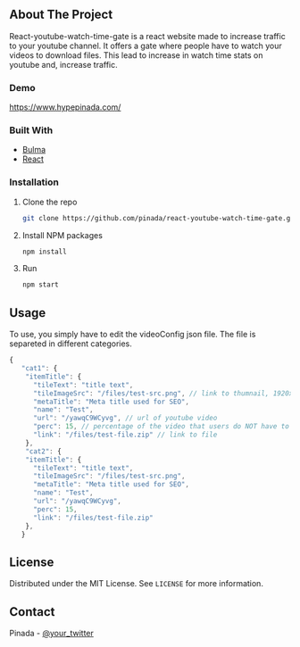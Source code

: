 
<!-- ABOUT THE PROJECT -->
## About The Project

React-youtube-watch-time-gate is a react website made to increase traffic to your youtube channel. It offers a gate where people have to watch your videos to download files. This lead to increase in watch time stats on youtube and, increase traffic.


### Demo

https://www.hypepinada.com/


### Built With


* [Bulma](https://bulma.io/)
* [React](https://reactjs.org/)



### Installation


1. Clone the repo
   ```sh
   git clone https://github.com/pinada/react-youtube-watch-time-gate.git
   ```
2. Install NPM packages
   ```sh
   npm install
   ```
3. Run
   ```sh
   npm start
   ```




<!-- USAGE EXAMPLES -->
## Usage

To use, you simply have to edit the videoConfig json file. The file is separeted in different categories.



```js
{
   "cat1": {
    "itemTitle": {
      "tileText": "title text",
      "tileImageSrc": "/files/test-src.png", // link to thumnail, 1920x1080
      "metaTitle": "Meta title used for SEO",
      "name": "Test",
      "url": "/yawqC9WCyvg", // url of youtube video
      "perc": 15, // percentage of the video that users do NOT have to watch
      "link": "/files/test-file.zip" // link to file
    },
    "cat2": {
    "itemTitle": {
      "tileText": "title text",
      "tileImageSrc": "/files/test-src.png",
      "metaTitle": "Meta title used for SEO",
      "name": "Test",
      "url": "/yawqC9WCyvg",
      "perc": 15,
      "link": "/files/test-file.zip"
    },
   }
   ```


<!-- LICENSE -->
## License

Distributed under the MIT License. See `LICENSE` for more information.


<!-- CONTACT -->
## Contact

Pinada - [@your_twitter](https://twitter.com/pinadaMedia) 






